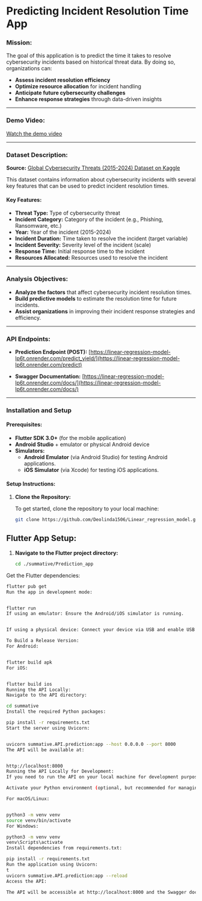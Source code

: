 # **Predicting Incident Resolution Time App**

### **Mission:**
The goal of this application is to predict the time it takes to resolve cybersecurity incidents based on historical threat data. By doing so, organizations can:

- **Assess incident resolution efficiency**
- **Optimize resource allocation** for incident handling
- **Anticipate future cybersecurity challenges**
- **Enhance response strategies** through data-driven insights

---

### **Demo Video:**
[Watch the demo video](https://youtu.be/cFVReq8iUPw)

---

### **Dataset Description:**

**Source:** [Global Cybersecurity Threats (2015-2024) Dataset on Kaggle](https://www.kaggle.com/datasets/atharvasoundankar/global-cybersecurity-threats-2015-2024)

This dataset contains information about cybersecurity incidents with several key features that can be used to predict incident resolution times.

#### **Key Features:**
- **Threat Type:** Type of cybersecurity threat
- **Incident Category:** Category of the incident (e.g., Phishing, Ransomware, etc.)
- **Year:** Year of the incident (2015-2024)
- **Incident Duration:** Time taken to resolve the incident (target variable)
- **Incident Severity:** Severity level of the incident (scale)
- **Response Time:** Initial response time to the incident
- **Resources Allocated:** Resources used to resolve the incident

---

### **Analysis Objectives:**

- **Analyze the factors** that affect cybersecurity incident resolution times.
- **Build predictive models** to estimate the resolution time for future incidents.
- **Assist organizations** in improving their incident response strategies and efficiency.

---

### **API Endpoints:**

- **Prediction Endpoint (POST):** [https://linear-regression-model-lp6t.onrender.com/predict_yield/](https://linear-regression-model-lp6t.onrender.com/predict)

- **Swagger Documentation:** [https://linear-regression-model-lp6t.onrender.com/docs/](https://linear-regression-model-lp6t.onrender.com/docs/)

---

### **Installation and Setup**

#### **Prerequisites:**

- **Flutter SDK 3.0+** (for the mobile application)
- **Android Studio** + emulator or physical Android device
- **Simulators:**
  - **Android Emulator** (via Android Studio) for testing Android applications.
  - **iOS Simulator** (via Xcode) for testing iOS applications.
  

#### **Setup Instructions:**

1. **Clone the Repository:**

   To get started, clone the repository to your local machine:

   ```bash
   git clone https://github.com/Deolinda1506/Linear_regression_model.git


## **Flutter App Setup:**

1. **Navigate to the Flutter project directory:**

   ```bash
   cd ./summative/Prediction_app
Get the Flutter dependencies:

```bash
flutter pub get
Run the app in development mode:


flutter run
If using an emulator: Ensure the Android/iOS simulator is running.


If using a physical device: Connect your device via USB and enable USB debugging.

To Build a Release Version:
For Android:


flutter build apk
For iOS:


flutter build ios
Running the API Locally:
Navigate to the API directory:

cd summative
Install the required Python packages:

pip install -r requirements.txt
Start the server using Uvicorn:


uvicorn summative.API.prediction:app --host 0.0.0.0 --port 8000
The API will be available at:


http://localhost:8000
Running the API Locally for Development:
If you need to run the API on your local machine for development purposes, follow these steps:

Activate your Python environment (optional, but recommended for managing dependencies):

For macOS/Linux:


python3 -m venv venv
source venv/bin/activate
For Windows:

python3 -m venv venv
venv\Scripts\activate
Install dependencies from requirements.txt:

pip install -r requirements.txt
Run the application using Uvicorn:
t
uvicorn summative.API.prediction:app --reload
Access the API:

The API will be accessible at http://localhost:8000 and the Swagger documentation will be available at http://localhost:8000/docs.


